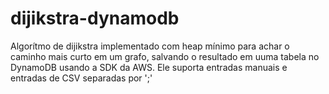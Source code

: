 # dijikstra-dynamodb
Algorítmo de dijikstra implementado com heap mínimo para achar o caminho mais curto em um grafo, salvando o resultado em uuma tabela no DynamoDB usando a SDK da AWS. Ele suporta entradas manuais e entradas de CSV separadas por ';'
